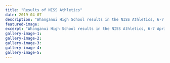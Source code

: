 ```yaml
---
title: "Results of NISS Athletics"
date: 2019-04-07
description: "Whanganui High School results in the NISS Athletics, 6-7 April 2019 in Tauranga Domain, Tauranga..."
featured-image: 
excerpt: "Whanganui High School results in the NISS Athletics, 6-7 April 2019 in Tauranga Domain, Tauranga."
gallery-image-1: 
gallery-image-2: 
gallery-image-3: 
gallery-image-4: 
gallery-image-5: 
---
```


